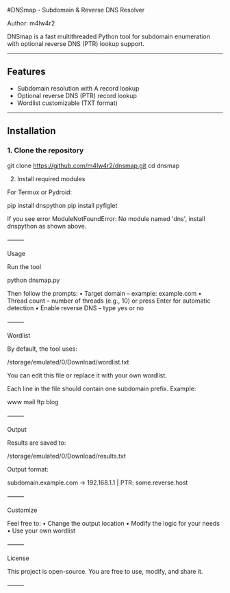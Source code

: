 #DNSmap - Subdomain & Reverse DNS Resolver

Author: m4lw4r2  

DNSmap is a fast multithreaded Python tool for subdomain enumeration with optional reverse DNS (PTR) lookup support.  

---

## Features

- Subdomain resolution with A record lookup
- Optional reverse DNS (PTR) record lookup
- Wordlist customizable (TXT format)

---

## Installation

### 1. Clone the repository

git clone https://github.com/m4lw4r2/dnsmap.git
cd dnsmap

2. Install required modules

For Termux or Pydroid:

pip install dnspython 
pip install pyfiglet

If you see error ModuleNotFoundError: No module named 'dns', install dnspython as shown above.

⸻

Usage

Run the tool

python dnsmap.py

Then follow the prompts:
 • Target domain – example: example.com
 • Thread count – number of threads (e.g., 10) or press Enter for automatic detection
 • Enable reverse DNS – type yes or no

⸻

Wordlist

By default, the tool uses:

/storage/emulated/0/Download/wordlist.txt

You can edit this file or replace it with your own wordlist.

Each line in the file should contain one subdomain prefix.
Example:

www
mail
ftp
blog


⸻

Output

Results are saved to:

/storage/emulated/0/Download/results.txt

Output format:

subdomain.example.com -> 192.168.1.1 | PTR: some.reverse.host


⸻

Customize

Feel free to:
 • Change the output location
 • Modify the logic for your needs
 • Use your own wordlist

⸻

License

This project is open-source. You are free to use, modify, and share it.

⸻